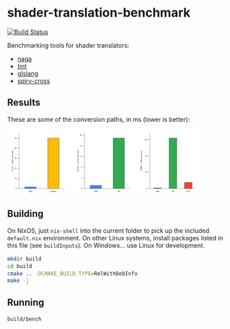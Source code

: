 # shader-translation-benchmark
[![Build Status](https://github.com/kvark/shader-translation-benchmark/workflows/CI/badge.svg)](https://github.com/kvark/shader-translation-benchmark/actions)

Benchmarking tools for shader translators:
  - [naga](https://github.com/gfx-rs/naga)
  - [tint](https://dawn.googlesource.com/tint/)
  - [glslang](https://github.com/KhronosGroup/glslang)
  - [spirv-cross](https://github.com/KhronosGroup/SPIRV-Cross)

## Results

These are some of the conversion paths, in ms (lower is better):

<img width=30% src="visual/products/GLSL2SPIRV.svg" alt="GLSL->SPIRV"><img width=30% src="visual/products/WGSL2GLSL.svg" alt="WGSL->GLSL"><img width=30% src="visual/products/SPIRV2MSL.svg" alt="SPIRV->MSL">

## Building

On NixOS, just `nix-shell` into the current folder to pick up the included `default.nix` environment.
On other Linux systems, install packages listed in this file (see `buildInputs`).
On Windows... use Linux for development.

```bash
mkdir build
cd build
cmake .. -DCMAKE_BUILD_TYPE=RelWithDebInfo
make -j
```

## Running
```bash
build/bench
```
